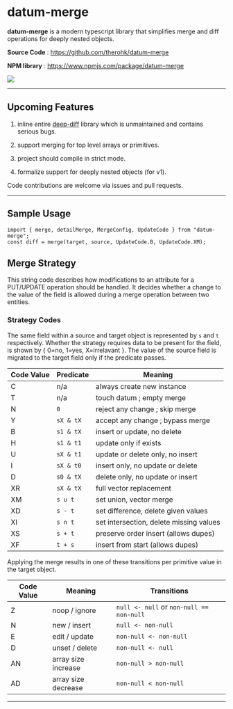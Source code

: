 # datum-merge

**datum-merge** is a modern typescript library that simplifies merge and diff operations for deeply nested objects.

**Source Code** : https://github.com/therohk/datum-merge

**NPM library** : https://www.npmjs.com/package/datum-merge

![](https://github.com/therohk/datum-merge/actions/workflows/build.yml/badge.svg)

---

## Upcoming Features

1. inline entire [deep-diff](https://github.com/flitbit/diff) library which is unmaintained and contains serious bugs.

2. support merging for top level arrays or primitives.

3. project should compile in strict mode.

4. formalize support for deeply nested objects (for v1).

Code contributions are welcome via issues and pull requests.

---

## Sample Usage

```
import { merge, detailMerge, MergeConfig, UpdateCode } from "datum-merge";
const diff = merge(target, source, UpdateCode.B, UpdateCode.XM);
```

## Merge Strategy

This string code describes how modifications to an attribute for a PUT/UPDATE operation should be handled.
It decides whether a change to the value of the field is allowed during a merge operation between two entities.

### Strategy Codes

The same field within a source and target object is represented by `s` and `t` respectively.
Whether the strategy requires data to be present for the field, is shown by { 0=no, 1=yes, X=irrelavant }. 
The value of the source field is migrated to the target field only if the predicate passes.

| Code Value | Predicate | Meaning |
|----|----|----|
| C | n/a | always create new instance |
| T | n/a | touch datum ; empty merge |
| N | `0` | reject any change ; skip merge |
| Y | `sX & tX` | accept any change ; bypass merge |
| B | `s1 & tX` | insert or update, no delete |
| H | `s1 & t1` | update only if exists |
| U | `sX & t1` | update or delete only, no insert |
| I | `sX & t0` | insert only, no update or delete |
| D | `s0 & tX` | delete only, no update or insert |
| XR | `sX & tX` | full vector replacement |
| XM | `s ∪ t`   | set union, vector merge |
| XD | `s - t`   | set difference, delete given values |
| XI | `s ∩ t`   | set intersection, delete missing values |
| XS | `s + t` | preserve order insert (allows dupes) |
| XF | `t + s` | insert from start (allows dupes) |

Applying the merge results in one of these transitions per primitive value in the target object.

| Code Value | Meaning | Transitions |
|----|----|----|
| Z | noop / ignore  | `null <- null` or `non-null == non-null` |
| N | new / insert   | `null <- non-null` |
| E | edit / update  | `non-null <- non-null` |
| D | unset / delete | `non-null <- null` |
| AN | array size increase | `non-null > non-null` |
| AD | array size decrease | `non-null < non-null` |

---
